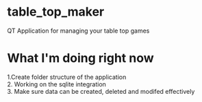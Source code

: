 # table_top_maker
 QT Application for managing your table top games

# What I'm doing right now

1.Create folder structure of the application   
2. Working on the sqlite integration   
3. Make sure data can be created, deleted and modifed effectively   

